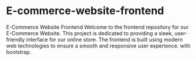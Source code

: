 # E-commerce-website-frontend
E-Commerce Website Frontend Welcome to the frontend repository for our E-Commerce Website. This project is dedicated to providing a sleek, user-friendly interface for our online store. The frontend is built using modern web technologies to ensure a smooth and responsive user experience. with bootstrap.
